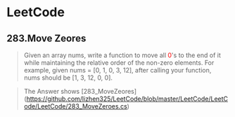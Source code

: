 # LeetCode

## 283.Move Zeores

>  Given an array nums, write a function to move all <font color='red'>0</font>'s to the end of it while maintaining the relative order of the non-zero elements. 
>  For example, given nums = [0, 1, 0, 3, 12], after calling your function, nums should be [1, 3, 12, 0, 0].

>The Answer shows [283_MoveZeores] (https://github.com/lizhen325/LeetCode/blob/master/LeetCode/LeetCode/LeetCode/283_MoveZeroes.cs)
